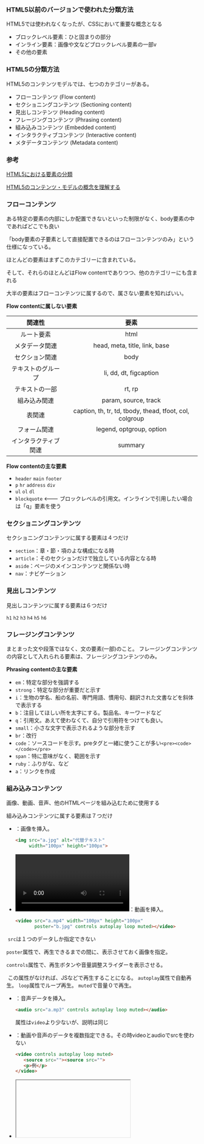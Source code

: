 ### 

### HTML5以前のバージョンで使われた分類方法

HTML5では使われなくなったが、CSSにおいて重要な概念となる

* ブロックレベル要素：ひと固まりの部分
* インライン要素：画像や文などブロックレベル要素の一部v
* その他の要素



### HTML5の分類方法

HTML5のコンテンツモデルでは、七つのカテゴリーがある。

* フローコンテンツ   (Flow content)
* セクショニングコンテンツ   (Sectioning content)
* 見出しコンテンツ   (Heading content)
* フレージングコンテンツ   (Phrasing content)
* 組み込みコンテンツ   (Embedded content)
* インタラクティブコンテンツ   (Interactive content)
* メタデータコンテンツ   (Metadata content)



### 参考

[HTML5における要素の分類](http://www.htmq.com/html5/007.shtml)

[HTML5のコンテンツ・モデルの概念を理解する](https://qiita.com/yu310fu/items/06dd90901490ba1b619d)







### フローコンテンツ

ある特定の要素の内部にしか配置できないといった制限がなく、body要素の中であればどこでも良い

「body要素の子要素として直接配置できるのはフローコンテンツのみ」という仕様になっている。 

ほとんどの要素はまずこのカテゴリーに含まれている。

そして、それらのほとんどはFlow contentでありつつ、他のカテゴリーにも含まれる

大半の要素はフローコンテンツに属するので、属さない要素を知ればいい。

**Flow contentに属しない要素**

|        関連性        |                          要素                           |
| :------------------: | :-----------------------------------------------------: |
|      ルート要素      |                          html                           |
|    メタデータ関連    |              head, meta, title, link, base              |
|    セクション関連    |                          body                           |
|  テキストのグループ  |                 li, dd, dt, figcaption                  |
|    テキストの一部    |                         rt, rp                          |
|     組み込み関連     |                  param, source, track                   |
|        表関連        | caption, th, tr, td, tbody, thead, tfoot, col, colgroup |
|     フォーム関連     |                legend, optgroup, option                 |
| インタラクティブ関連 |                         summary                         |

**Flow contentの主な要素**

* `header` `main` `footer`
* `p` `hr` `address` `div`
* `ul` `ol` `dl`
* `blockquote`   <--- ブロックレベルの引用文。インラインで引用したい場合は「q」要素を使う





### セクショニングコンテンツ

セクショニングコンテンツに属する要素は４つだけ

* `section`：章・節・項のよな構成になる時
* `article`：そのセクションだけで独立している内容となる時
* `aside`：ページのメインコンテンツと関係ない時
* `nav`：ナビゲーション





### 見出しコンテンツ

見出しコンテンツに属する要素は６つだけ

`h1` `h2` `h3` `h4` `h5` `h6` 





### フレージングコンテンツ

まとまった文や段落ではなく、文の要素(一部)のこと。
フレージングコンテンツの内容として入れられる要素は、フレージングコンテンツのみ。

**Phrasing contentの主な要素**

* `em`：特定な部分を強調する
* `strong`：特定な部分が重要だと示す
* `i`：生物の学名、船の名前、専門用語、慣用句、翻訳された文書などを斜体で表示する
* `b`：注目してほしい所を太字にする。製品名、キーワードなど
* `q`：引用文。あえて使わなくて、自分で引用符をつけても良い。
* `small`：小さな文字で表示されるような部分を示す
* `br`：改行
* `code`：ソースコードを示す。preタグと一緒に使うことが多い`<pre><code></code></pre>`
* `span`：特に意味がなく、範囲を示す
* `ruby`：ふりがな、など
* `a`：リンクを作成





### 組み込みコンテンツ

画像、動画、音声、他のHTMLページを組み込むために使用する

組み込みコンテンツに属する要素は７つだけ

* **<img>**：画像を挿入。

   ```html
   <img src="a.jpg" alt="代替テキスト"
        width="100px" height="100px">
   ```

* **<video>**：動画を挿入。

   ```html
   <video src="a.mp4" width="100px" height="100px"
          poster="b.jpg" controls autoplay loop muted></video>
   ```

​		`src`は１つのデータしか指定できない

​		`poster`属性で、再生できるまでの間に、表示させておく画像を指定。

​		`controls`属性で、再生ボタンや音量調整スライダーを表示させる。

​		この属性がなければ、JSなどで再生することになる。
​		`autoplay`属性で自動再生。
​		`loop`属性でループ再生。
​		`muted`で音量０で再生。

* **<audio>**：音声データを挿入。

   ```html
   <audio src="a.mp3" controls autoplay loop muted></audio>
   ```

   属性は`video`より少ないが、説明は同じ

* **<source>**：動画や音声のデータを複数指定できる。その時videoとaudioでsrcを使わない

   ```html
   <video controls autoplay loop muted>
      <source src=""><source src="">
      <p>例</p>
   </video>
   ```

* **<iframe>**：Webページ内で別のWebページを表示するときに使う。

   ```html
   <iframe src="https://google.com" name="sample" width="200" height="150">
   この部分はインラインフレームを使用しています。
   </iframe>
   ```

* その他

   `canvas` `object` `embed`





### インタラクティブコンテンツ

ユーザーによる操作や入力が可能な要素。

| グループ             | 要素                                           |
| -------------------- | ---------------------------------------------- |
| テキスト関連         | a                                              |
| 組み込み関連         | img, iframe, video, audio, embed, object       |
| フォーム関連         | label, input, textarea, select, button, keygen |
| インタラクティブ関連 | details, menu                                  |

* `details`：

   一般的なアプリケーションでよく見られる、

   ▶︎マークをクリックすると情報の表示/非表示を切り替える部分をマークアップするための要素。
   ▶︎マークの横に常に表示する内容は、summary要素として、detailsの最初の子要素にする。

* `menu`：

   基本的にはコマンドのリストをマークアップするための要素。
   type属性を指定しない時はリストの一種となが、

   type属性の値がcontextの時はコンテキストメニューとなり、

   toolbarのときはツールバーとなる。
   ツールバーになるときにのみ、インタラクティブコンテンツになる。

* `input`：

   テキストの入力欄や送信ボタン、ラジオボタン、チェックボックスなどの、

   データの入力・選択・操作するための空要素。
   typeにはtext, submitなど20種類くらい指定できる





### メタデータコンテンツ

Webページには表示されないが、ページ全体に関する情報を設定するための要素。

基本的にhead要素に配置する。

* `meta`

   他のメタデータコンテンツでは示せないよなメタデータを示す
   文字コードを示す場合は専用のcharset属性を使うが、
   それ以外は、name & contentのペア、または、http-equiv & contentのペアを使う

* `title`

   Webページのタイトルまたは文書名

* `link`

* `style`

* `script`

* `noscript`

* `command`

* `base`

   Webページで使われる相対URLの基準位置とする絶対URLを指定する





